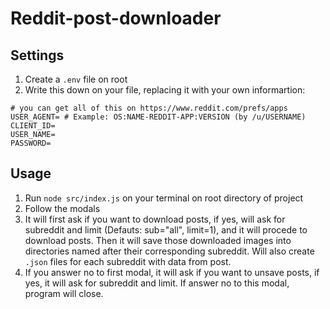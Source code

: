 # Reddit-post-downloader
## Settings
1. Create a `.env` file on root
2. Write this down on your file, replacing it with your own informartion:
```env
# you can get all of this on https://www.reddit.com/prefs/apps
USER_AGENT= # Example: OS:NAME-REDDIT-APP:VERSION (by /u/USERNAME)
CLIENT_ID=
USER_NAME=
PASSWORD=
```

## Usage
1. Run `node src/index.js` on your terminal on root directory of project
2. Follow the modals
3. It will first ask if you want to download posts, if yes, will ask for subreddit and limit (Defauts: sub="all", limit=1), and it will procede to download posts. Then it will save those downloaded images into directories named after their corresponding subreddit. Will also create `.json` files for each subreddit with data from post.
4. If you answer no to first modal, it will ask if you want to unsave posts, if yes, it will ask for subreddit and limit. If answer no to this modal, program will close.